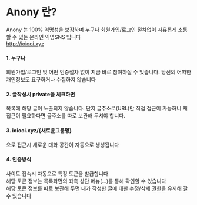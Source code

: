 # Anony 란?
Anony 는 100% 익명성을 보장하며 누구나 회원가입/로그인 절차없이 자유롭게 소통할 수 있는 온라인 익명SNS 입니다  
<http://ioiooi.xyz>

#### 1. 누구나
회원가입/로그인 및 어떤 인증절차 없이 지금 바로 참여하실 수 있습니다. 당신의 어떠한 개인정보도 요구하거나 수집하지 않습니다
<br>

#### 2. 글작성시 private을 체크하면
목록에 해당 글이 노출되지 않습니다. 단지 글주소로(URL)만 직접 접근이 가능하니 재 접근이 필요하다면 글주소를 따로 보관해 두셔야 합니다.
<br>

#### 3. ioiooi.xyz/{새로운그룹명}
으로 접근시 새로운 대화 공간이 자동으로 생성됩니다
<br>

#### 4. 인증방식
사이트 접속시 자동으로 특정 토큰을 발급합니다  
해당 토큰 정보는 목록화면의 좌측 상단 메뉴(...)를 통해 확인할 수 있습니다  
해당 토큰 정보를 따로 보관해 두면 내가 작성한 글에 대한 수정/삭제 권한을 유지해 갈 수 있습니다
